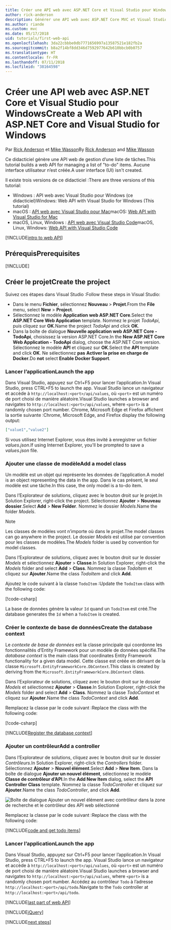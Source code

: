 ```yaml
---
title: Créer une API web avec ASP.NET Core et Visual Studio pour Windows
author: rick-anderson
description: Générer une API web avec ASP.NET Core MVC et Visual Studio pour Windows
ms.author: riande
ms.custom: mvc
ms.date: 05/17/2018
uid: tutorials/first-web-api
ms.openlocfilehash: 3da22cbbbe0db7771656997a13587521e182fb2a
ms.sourcegitcommit: b8a2f14bf8dd346d7592977642b610bbcb0b0757
ms.translationtype: HT
ms.contentlocale: fr-FR
ms.lasthandoff: 07/11/2018
ms.locfileid: "38164598"
---
```

# <a name="create-a-web-api-with-aspnet-core-and-visual-studio-for-windows"></a><span data-ttu-id="d65d8-103">Créer une API web avec ASP.NET Core et Visual Studio pour Windows</span><span class="sxs-lookup"><span data-stu-id="d65d8-103">Create a Web API with ASP.NET Core and Visual Studio for Windows</span></span>

<span data-ttu-id="d65d8-104">Par [Rick Anderson](https://twitter.com/RickAndMSFT) et [Mike Wasson](https://github.com/mikewasson)</span><span class="sxs-lookup"><span data-stu-id="d65d8-104">By [Rick Anderson](https://twitter.com/RickAndMSFT) and [Mike Wasson](https://github.com/mikewasson)</span></span>

<span data-ttu-id="d65d8-105">Ce didacticiel génère une API web de gestion d’une liste de tâches.</span><span class="sxs-lookup"><span data-stu-id="d65d8-105">This tutorial builds a web API for managing a list of "to-do" items.</span></span> <span data-ttu-id="d65d8-106">Aucune interface utilisateur n’est créée.</span><span class="sxs-lookup"><span data-stu-id="d65d8-106">A user interface (UI) isn't created.</span></span>

<span data-ttu-id="d65d8-107">Il existe trois versions de ce didacticiel :</span><span class="sxs-lookup"><span data-stu-id="d65d8-107">There are three versions of this tutorial:</span></span>

* <span data-ttu-id="d65d8-108">Windows : API web avec Visual Studio pour Windows (ce didacticiel)</span><span class="sxs-lookup"><span data-stu-id="d65d8-108">Windows: Web API with Visual Studio for Windows (This tutorial)</span></span>
* <span data-ttu-id="d65d8-109">macOS : [API web avec Visual Studio pour Mac](xref:tutorials/first-web-api-mac)</span><span class="sxs-lookup"><span data-stu-id="d65d8-109">macOS: [Web API with Visual Studio for Mac](xref:tutorials/first-web-api-mac)</span></span>
* <span data-ttu-id="d65d8-110">macOS, Linux, Windows : [API web avec Visual Studio Code](xref:tutorials/web-api-vsc)</span><span class="sxs-lookup"><span data-stu-id="d65d8-110">macOS, Linux, Windows: [Web API with Visual Studio Code](xref:tutorials/web-api-vsc)</span></span>

<!-- WARNING: The code AND images in this doc are used by uid: tutorials/web-api-vsc, tutorials/first-web-api-mac and tutorials/first-web-api. If you change any code/images in this tutorial, update uid: tutorials/web-api-vsc -->

[!INCLUDE[intro to web API](../includes/webApi/intro.md)]

## <a name="prerequisites"></a><span data-ttu-id="d65d8-111">Prérequis</span><span class="sxs-lookup"><span data-stu-id="d65d8-111">Prerequisites</span></span>

[!INCLUDE[](~/includes/net-core-prereqs-windows.md)]

## <a name="create-the-project"></a><span data-ttu-id="d65d8-112">Créer le projet</span><span class="sxs-lookup"><span data-stu-id="d65d8-112">Create the project</span></span>

<span data-ttu-id="d65d8-113">Suivez ces étapes dans Visual Studio :</span><span class="sxs-lookup"><span data-stu-id="d65d8-113">Follow these steps in Visual Studio:</span></span>

* <span data-ttu-id="d65d8-114">Dans le menu **Fichier**, sélectionnez **Nouveau** > **Projet**.</span><span class="sxs-lookup"><span data-stu-id="d65d8-114">From the **File** menu, select **New** > **Project**.</span></span>
* <span data-ttu-id="d65d8-115">Sélectionnez le modèle **Application web ASP.NET Core**.</span><span class="sxs-lookup"><span data-stu-id="d65d8-115">Select the **ASP.NET Core Web Application** template.</span></span> <span data-ttu-id="d65d8-116">Nommez le projet *TodoApi*, puis cliquez sur **OK**.</span><span class="sxs-lookup"><span data-stu-id="d65d8-116">Name the project *TodoApi* and click **OK**.</span></span>
* <span data-ttu-id="d65d8-117">Dans la boîte de dialogue **Nouvelle application web ASP.NET Core - TodoApi**, choisissez la version ASP.NET Core.</span><span class="sxs-lookup"><span data-stu-id="d65d8-117">In the **New ASP.NET Core Web Application - TodoApi** dialog, choose the ASP.NET Core version.</span></span> <span data-ttu-id="d65d8-118">Sélectionnez le modèle **API** et cliquez sur **OK**.</span><span class="sxs-lookup"><span data-stu-id="d65d8-118">Select the **API** template and click **OK**.</span></span> <span data-ttu-id="d65d8-119">Ne sélectionnez **pas** **Activer la prise en charge de Docker**.</span><span class="sxs-lookup"><span data-stu-id="d65d8-119">Do **not** select **Enable Docker Support**.</span></span>

### <a name="launch-the-app"></a><span data-ttu-id="d65d8-120">Lancer l’application</span><span class="sxs-lookup"><span data-stu-id="d65d8-120">Launch the app</span></span>

<span data-ttu-id="d65d8-121">Dans Visual Studio, appuyez sur Ctrl+F5 pour lancer l’application.</span><span class="sxs-lookup"><span data-stu-id="d65d8-121">In Visual Studio, press CTRL+F5 to launch the app.</span></span> <span data-ttu-id="d65d8-122">Visual Studio lance un navigateur et accède à `http://localhost:<port>/api/values`, où `<port>` est un numéro de port choisi de manière aléatoire.</span><span class="sxs-lookup"><span data-stu-id="d65d8-122">Visual Studio launches a browser and navigates to `http://localhost:<port>/api/values`, where `<port>` is a randomly chosen port number.</span></span> <span data-ttu-id="d65d8-123">Chrome, Microsoft Edge et Firefox affichent la sortie suivante :</span><span class="sxs-lookup"><span data-stu-id="d65d8-123">Chrome, Microsoft Edge, and Firefox display the following output:</span></span>

```json
["value1","value2"]
```

<span data-ttu-id="d65d8-124">Si vous utilisez Internet Explorer, vous êtes invité à enregistrer un fichier *values.json*.</span><span class="sxs-lookup"><span data-stu-id="d65d8-124">If using Internet Explorer, you'll be prompted to save a *values.json* file.</span></span>

### <a name="add-a-model-class"></a><span data-ttu-id="d65d8-125">Ajouter une classe de modèle</span><span class="sxs-lookup"><span data-stu-id="d65d8-125">Add a model class</span></span>

<span data-ttu-id="d65d8-126">Un modèle est un objet qui représente les données de l’application.</span><span class="sxs-lookup"><span data-stu-id="d65d8-126">A model is an object representing the data in the app.</span></span> <span data-ttu-id="d65d8-127">Dans le cas présent, le seul modèle est une tâche.</span><span class="sxs-lookup"><span data-stu-id="d65d8-127">In this case, the only model is a to-do item.</span></span>

<span data-ttu-id="d65d8-128">Dans l’Explorateur de solutions, cliquez avec le bouton droit sur le projet.</span><span class="sxs-lookup"><span data-stu-id="d65d8-128">In Solution Explorer, right-click the project.</span></span> <span data-ttu-id="d65d8-129">Sélectionnez **Ajouter** > **Nouveau dossier**.</span><span class="sxs-lookup"><span data-stu-id="d65d8-129">Select **Add** > **New Folder**.</span></span> <span data-ttu-id="d65d8-130">Nommez le dossier *Models*.</span><span class="sxs-lookup"><span data-stu-id="d65d8-130">Name the folder *Models*.</span></span>

> [!NOTE]
> <span data-ttu-id="d65d8-131">Les classes de modèles vont n’importe où dans le projet.</span><span class="sxs-lookup"><span data-stu-id="d65d8-131">The model classes can go anywhere in the project.</span></span> <span data-ttu-id="d65d8-132">Le dossier *Models* est utilisé par convention pour les classes de modèles.</span><span class="sxs-lookup"><span data-stu-id="d65d8-132">The *Models* folder is used by convention for model classes.</span></span>

<span data-ttu-id="d65d8-133">Dans l’Explorateur de solutions, cliquez avec le bouton droit sur le dossier *Models* et sélectionnez **Ajouter** > **Classe**.</span><span class="sxs-lookup"><span data-stu-id="d65d8-133">In Solution Explorer, right-click the *Models* folder and select **Add** > **Class**.</span></span> <span data-ttu-id="d65d8-134">Nommez la classe *TodoItem* et cliquez sur **Ajouter**.</span><span class="sxs-lookup"><span data-stu-id="d65d8-134">Name the class *TodoItem* and click **Add**.</span></span>

<span data-ttu-id="d65d8-135">Ajoutez le code suivant à la classe `TodoItem` :</span><span class="sxs-lookup"><span data-stu-id="d65d8-135">Update the `TodoItem` class with the following code:</span></span>

[!code-csharp[](first-web-api/samples/2.0/TodoApi/Models/TodoItem.cs)]

<span data-ttu-id="d65d8-136">La base de données génère la valeur `Id` quand un `TodoItem` est créé.</span><span class="sxs-lookup"><span data-stu-id="d65d8-136">The database generates the `Id` when a `TodoItem` is created.</span></span>

### <a name="create-the-database-context"></a><span data-ttu-id="d65d8-137">Créer le contexte de base de données</span><span class="sxs-lookup"><span data-stu-id="d65d8-137">Create the database context</span></span>

<span data-ttu-id="d65d8-138">Le *contexte de base de données* est la classe principale qui coordonne les fonctionnalités d’Entity Framework pour un modèle de données spécifié.</span><span class="sxs-lookup"><span data-stu-id="d65d8-138">The *database context* is the main class that coordinates Entity Framework functionality for a given data model.</span></span> <span data-ttu-id="d65d8-139">Cette classe est créée en dérivant de la classe `Microsoft.EntityFrameworkCore.DbContext`.</span><span class="sxs-lookup"><span data-stu-id="d65d8-139">This class is created by deriving from the `Microsoft.EntityFrameworkCore.DbContext` class.</span></span>

<span data-ttu-id="d65d8-140">Dans l’Explorateur de solutions, cliquez avec le bouton droit sur le dossier *Models* et sélectionnez **Ajouter** > **Classe**.</span><span class="sxs-lookup"><span data-stu-id="d65d8-140">In Solution Explorer, right-click the *Models* folder and select **Add** > **Class**.</span></span> <span data-ttu-id="d65d8-141">Nommez la classe *TodoContext* et cliquez sur **Ajouter**.</span><span class="sxs-lookup"><span data-stu-id="d65d8-141">Name the class *TodoContext* and click **Add**.</span></span>

<span data-ttu-id="d65d8-142">Remplacez la classe par le code suivant :</span><span class="sxs-lookup"><span data-stu-id="d65d8-142">Replace the class with the following code:</span></span>

[!code-csharp[](first-web-api/samples/2.0/TodoApi/Models/TodoContext.cs)]

[!INCLUDE[Register the database context](../includes/webApi/register_dbContext.md)]

### <a name="add-a-controller"></a><span data-ttu-id="d65d8-143">Ajouter un contrôleur</span><span class="sxs-lookup"><span data-stu-id="d65d8-143">Add a controller</span></span>

<span data-ttu-id="d65d8-144">Dans l’Explorateur de solutions, cliquez avec le bouton droit sur le dossier *Contrôleurs*.</span><span class="sxs-lookup"><span data-stu-id="d65d8-144">In Solution Explorer, right-click the *Controllers* folder.</span></span> <span data-ttu-id="d65d8-145">Sélectionnez **Ajouter** > **Nouvel élément**.</span><span class="sxs-lookup"><span data-stu-id="d65d8-145">Select **Add** > **New Item**.</span></span> <span data-ttu-id="d65d8-146">Dans la boîte de dialogue **Ajouter un nouvel élément**, sélectionnez le modèle **Classe de contrôleur d’API**.</span><span class="sxs-lookup"><span data-stu-id="d65d8-146">In the **Add New Item** dialog, select the **API Controller Class** template.</span></span> <span data-ttu-id="d65d8-147">Nommez la classe *TodoController* et cliquez sur **Ajouter**.</span><span class="sxs-lookup"><span data-stu-id="d65d8-147">Name the class *TodoController*, and click **Add**.</span></span>

![Boîte de dialogue Ajouter un nouvel élément avec contrôleur dans la zone de recherche et le contrôleur des API web sélectionné](first-web-api/_static/new_controller.png)

<span data-ttu-id="d65d8-149">Remplacez la classe par le code suivant :</span><span class="sxs-lookup"><span data-stu-id="d65d8-149">Replace the class with the following code:</span></span>

[!INCLUDE[code and get todo items](../includes/webApi/getTodoItems.md)]

### <a name="launch-the-app"></a><span data-ttu-id="d65d8-150">Lancer l’application</span><span class="sxs-lookup"><span data-stu-id="d65d8-150">Launch the app</span></span>

<span data-ttu-id="d65d8-151">Dans Visual Studio, appuyez sur Ctrl+F5 pour lancer l’application.</span><span class="sxs-lookup"><span data-stu-id="d65d8-151">In Visual Studio, press CTRL+F5 to launch the app.</span></span> <span data-ttu-id="d65d8-152">Visual Studio lance un navigateur et accède à `http://localhost:<port>/api/values`, où `<port>` est un numéro de port choisi de manière aléatoire.</span><span class="sxs-lookup"><span data-stu-id="d65d8-152">Visual Studio launches a browser and navigates to `http://localhost:<port>/api/values`, where `<port>` is a randomly chosen port number.</span></span> <span data-ttu-id="d65d8-153">Accédez au contrôleur `Todo` à l’adresse `http://localhost:<port>/api/todo`.</span><span class="sxs-lookup"><span data-stu-id="d65d8-153">Navigate to the `Todo` controller at `http://localhost:<port>/api/todo`.</span></span>

[!INCLUDE[last part of web API](../includes/webApi/end.md)]

[!INCLUDE[jQuery](../includes/webApi/add-jquery.md)]

[!INCLUDE[next steps](../includes/webApi/next.md)]
